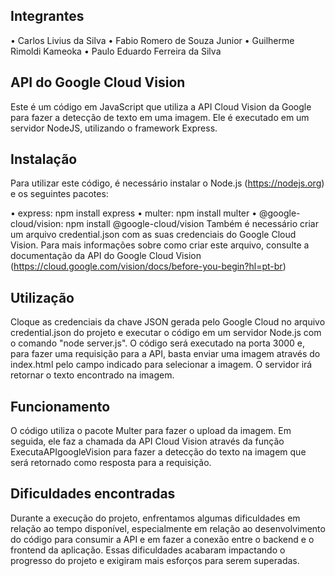 ## Integrantes
• Carlos Livius da Silva
• Fabio Romero de Souza Junior
• Guilherme Rimoldi Kameoka
• Paulo Eduardo Ferreira da Silva

## API do Google Cloud Vision
Este é um código em JavaScript que utiliza a API Cloud Vision da Google para fazer a detecção de texto em uma imagem. Ele é executado em um servidor NodeJS, utilizando o framework Express.

## Instalação
Para utilizar este código, é necessário instalar o Node.js (https://nodejs.org) e os seguintes pacotes:

• express: npm install express
• multer: npm install multer
• @google-cloud/vision: npm install @google-cloud/vision
Também é necessário criar um arquivo credential.json com as suas credenciais do Google Cloud Vision. Para mais informações sobre como criar este arquivo, consulte a documentação da API do Google Cloud Vision (https://cloud.google.com/vision/docs/before-you-begin?hl=pt-br)

## Utilização
Cloque as credenciais da chave JSON gerada pelo Google Cloud no arquivo credential.json do projeto e executar o código em um servidor Node.js com o comando "node server.js".
O código será executado na porta 3000 e, para fazer uma requisição para a API, basta enviar uma imagem através do index.html pelo campo indicado para selecionar a imagem. O servidor irá retornar o texto encontrado na imagem.

## Funcionamento
O código utiliza o pacote Multer para fazer o upload da imagem. Em seguida, ele faz a chamada da API Cloud Vision através da função ExecutaAPIgoogleVision para fazer a detecção do texto na imagem que será retornado como resposta para a requisição.

## Dificuldades encontradas
Durante a execução do projeto, enfrentamos algumas dificuldades em relação ao tempo disponível, especialmente em relação ao desenvolvimento do código para consumir a API e em fazer a conexão entre o backend e o frontend da aplicação. Essas dificuldades acabaram impactando o progresso do projeto e exigiram mais esforços para serem superadas.
